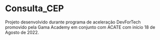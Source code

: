 # Consulta_CEP
Projeto desenvolvido durante programa de aceleração DevForTech promovido pela Gama Academy em conjunto com ACATE com início 18 de Agosto de 2022.
